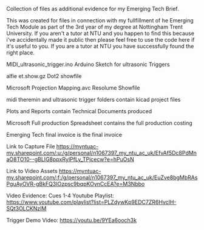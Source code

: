 Collection of files as additional evidence for my Emerging Tech Brief.

This was created for files in connection with my fullfillment of he Emerging Tech Module as part of the 3rd year of my degree at Nottingham Trent University. If you aren't a tutor at NTU and you happen to find this because i've accidentally made it public then please feel free to use the code here if it's useful to you. If you are a tutor at NTU you have successfully found the right place.

MIDI_ultrasonic_trigger.ino Arduino Sketch for ultrasonic Triggers

alfie et.show.gz Dot2 showfile

Microsoft Projection Mapping.avc Resolume Showfile

midi theremin and ultrasonic trigger folders contain kicad project files

Plots and Reports contain Technical Documents produced

Microsoft Full production Spreadsheet contains the full production costing

Emerging Tech final invoice is the final invoice

Link to Capture File https://myntuac-my.sharepoint.com/:u:/g/personal/n1067397_my_ntu_ac_uk/EfvAf5Dc8PdMnaO8TO10--gBLIG8ppxRylPfLy_TPjcecw?e=hPuOsN

Link to Video Assets https://myntuac-my.sharepoint.com/:f:/g/personal/n1067397_my_ntu_ac_uk/EuZve8bgMbRAsPguAyOVR-gBkFQ3IOzpsc9bqpKOynCcEA?e=M3Nbbo

Video Evidence:
  Cues 1-4 Youtube Playlist: https://www.youtube.com/playlist?list=PLZdywKp9EDC7ZR6HvclH-SQt3OLCKNzIM

  Trigger Demo Video: https://youtu.be/9YEa6ooch3k

